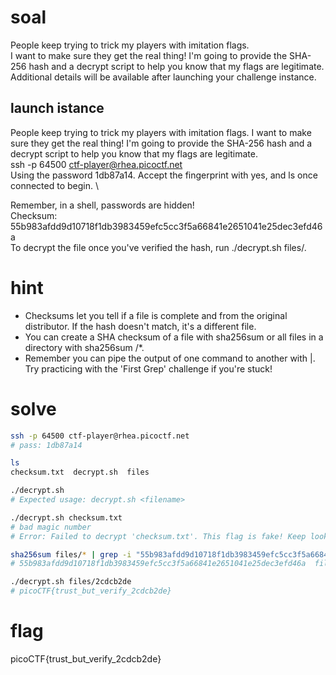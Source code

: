 # soal
People keep trying to trick my players with imitation flags. \
I want to make sure they get the real thing! I'm going to provide the SHA-256 hash and a decrypt script to help you know that my flags are legitimate. \
Additional details will be available after launching your challenge instance.

## launch istance
People keep trying to trick my players with imitation flags. I want to make sure they get the real thing! I'm going to provide the SHA-256 hash and a decrypt script to help you know that my flags are legitimate. \
ssh -p 64500 ctf-player@rhea.picoctf.net \
Using the password 1db87a14. Accept the fingerprint with yes, and ls once connected to begin. \

Remember, in a shell, passwords are hidden! \
Checksum: 55b983afdd9d10718f1db3983459efc5cc3f5a66841e2651041e25dec3efd46a \
To decrypt the file once you've verified the hash, run ./decrypt.sh files/<file>.

# hint
- Checksums let you tell if a file is complete and from the original distributor. If the hash doesn't match, it's a different file.
- You can create a SHA checksum of a file with sha256sum <file> or all files in a directory with sha256sum <directory>/*.
- Remember you can pipe the output of one command to another with |. Try practicing with the 'First Grep' challenge if you're stuck!

# solve
```bash
ssh -p 64500 ctf-player@rhea.picoctf.net
# pass: 1db87a14

ls
checksum.txt  decrypt.sh  files

./decrypt.sh
# Expected usage: decrypt.sh <filename>

./decrypt.sh checksum.txt
# bad magic number
# Error: Failed to decrypt 'checksum.txt'. This flag is fake! Keep looking!

sha256sum files/* | grep -i "55b983afdd9d10718f1db3983459efc5cc3f5a66841e2651041e25dec3efd46a"
# 55b983afdd9d10718f1db3983459efc5cc3f5a66841e2651041e25dec3efd46a  files/2cdcb2de

./decrypt.sh files/2cdcb2de
# picoCTF{trust_but_verify_2cdcb2de}
```

# flag
picoCTF{trust_but_verify_2cdcb2de}
